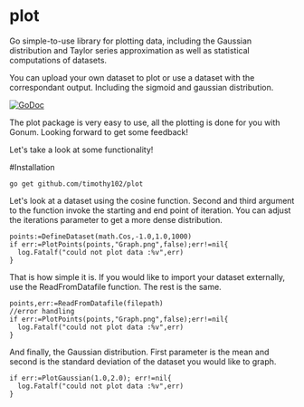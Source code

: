 # plot
Go simple-to-use library for plotting data, including the Gaussian distribution and Taylor series approximation as well as statistical computations of datasets.

You can upload your own dataset to plot or use a dataset with the correspondant output. Including the sigmoid and gaussian distribution.

[![GoDoc](https://godoc.org/github.com/Timothy102/plot?status.svg)](https://godoc.org/github.com/Timothy102/plot)

The plot package is very easy to use, all the plotting is done for you with Gonum.
Looking forward to get some feedback!

Let's take a look at some functionality!


#Installation
  ```
  go get github.com/timothy102/plot
  ```

Let's look at a dataset using the cosine function. Second and third argument to the function invoke the starting and end point of iteration. You can adjust the iterations parameter to get a more dense distribution.
```
points:=DefineDataset(math.Cos,-1.0,1.0,1000)
if err:=PlotPoints(points,"Graph.png",false);err!=nil{
  log.Fatalf("could not plot data :%v",err)
}
```

That is how simple it is. If you would like to import your dataset externally, use the ReadFromDatafile function.
The rest is the same.

```
points,err:=ReadFromDatafile(filepath)
//error handling
if err:=PlotPoints(points,"Graph.png",false);err!=nil{
  log.Fatalf("could not plot data :%v",err)
}
```


And finally, the Gaussian distribution.
First parameter is the mean and second is the standard deviation of the dataset you would like to graph.
```
if err:=PlotGaussian(1.0,2.0); err!=nil{
  log.Fatalf("could not plot data :%v",err)
}
```

